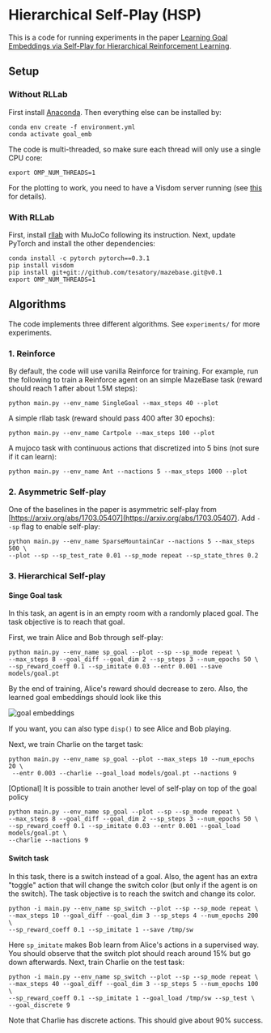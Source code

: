 # Hierarchical Self-Play (HSP)

This is a code for running experiments in the paper [Learning Goal Embeddings via Self-Play for Hierarchical Reinforcement Learning](https://arxiv.org/abs/1811.09083).

## Setup

### Without RLLab
First install [Anaconda](https://anaconda.org/).
Then everything else can be installed by:
```
conda env create -f environment.yml
conda activate goal_emb
```
The code is multi-threaded, so make sure each thread will only use a single CPU core:
```
export OMP_NUM_THREADS=1
```
For the plotting to work, you need to have a Visdom server running (see [this](https://github.com/facebookresearch/visdom#usage) for details).

### With RLLab
First, install [rllab](https://github.com/rll/rllab) with MuJoCo following its instruction. Next, update PyTorch and install the other dependencies:
```
conda install -c pytorch pytorch==0.3.1
pip install visdom
pip install git+git://github.com/tesatory/mazebase.git@v0.1
export OMP_NUM_THREADS=1
```

## Algorithms
The code implements three different algorithms. See `experiments/` for more experiments.

### 1. Reinforce
By default, the code will use vanilla Reinforce for training. For example, run the following to train a Reinforce agent on an simple MazeBase task (reward should reach 1 after about 1.5M steps):
```
python main.py --env_name SingleGoal --max_steps 40 --plot
```

A simple rllab task (reward should pass 400 after 30 epochs):
```
python main.py --env_name Cartpole --max_steps 100 --plot
```

A mujoco task with continuous actions that discretized into 5 bins (not sure if it can learn):
```
python main.py --env_name Ant --nactions 5 --max_steps 1000 --plot
```

### 2. Asymmetric Self-play
One of the baselines in the paper is asymmetric self-play from
[https://arxiv.org/abs/1703.05407](https://arxiv.org/abs/1703.05407). Add `--sp` flag to enable self-play:
```
python main.py --env_name SparseMountainCar --nactions 5 --max_steps 500 \
--plot --sp --sp_test_rate 0.01 --sp_mode repeat --sp_state_thres 0.2
```

### 3. Hierarchical Self-play
#### Singe Goal task
In this task, an agent is in an empty room with a randomly placed goal. The task objective is to reach that goal.

First, we train Alice and Bob through self-play:
```
python main.py --env_name sp_goal --plot --sp --sp_mode repeat \
--max_steps 8 --goal_diff --goal_dim 2 --sp_steps 3 --num_epochs 50 \
--sp_reward_coeff 0.1 --sp_imitate 0.03 --entr 0.001 --save models/goal.pt
```
By the end of training, Alice's reward should decrease to zero. Also, the learned goal embeddings should look like this

![goal embeddings](https://github.com/tesatory/rlcore/raw/task_vector_release/img/goal_emb.png)

If you want, you can also type `disp()` to see Alice and Bob playing.

Next, we train Charlie on the target task:
```
python main.py --env_name sp_goal --plot --max_steps 10 --num_epochs 20 \
 --entr 0.003 --charlie --goal_load models/goal.pt --nactions 9
```


[Optional] It is possible to train another level of self-play on top of the goal policy
```
python main.py --env_name sp_goal --plot --sp --sp_mode repeat \
--max_steps 8 --goal_diff --goal_dim 2 --sp_steps 3 --num_epochs 50 \
--sp_reward_coeff 0.1 --sp_imitate 0.03 --entr 0.001 --goal_load models/goal.pt \
--charlie --nactions 9
```

#### Switch task
In this task, there is a switch instead of a goal. Also, the agent has an extra "toggle" action that will change the switch color (but only if the agent is on the switch). The task objective is to reach the switch and change its color.

```
python -i main.py --env_name sp_switch --plot --sp --sp_mode repeat \
--max_steps 10 --goal_diff --goal_dim 3 --sp_steps 4 --num_epochs 200 \
--sp_reward_coeff 0.1 --sp_imitate 1 --save /tmp/sw
```
Here `sp_imitate` makes Bob learn from Alice's actions in a supervised way.
You should observe that the switch plot should reach around 15% but go down afterwards.
Next, train Charlie on the test task:
```
python -i main.py --env_name sp_switch --plot --sp --sp_mode repeat \
--max_steps 40 --goal_diff --goal_dim 3 --sp_steps 5 --num_epochs 100 \
--sp_reward_coeff 0.1 --sp_imitate 1 --goal_load /tmp/sw --sp_test \
--goal_discrete 9
```
Note that Charlie has discrete actions. This should give about 90% success.
